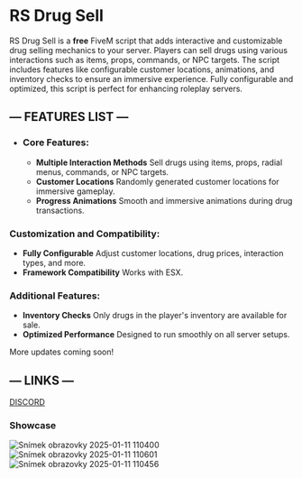 # RS Drug Sell

 RS Drug Sell is a **free** FiveM script that adds interactive and customizable drug selling mechanics to your server. Players can sell drugs using various interactions such as items, props,  commands, or NPC targets. The script includes features like configurable customer locations, animations, and inventory checks to ensure an immersive experience. Fully configurable and optimized, this script is perfect for enhancing roleplay servers.

## — FEATURES LIST —

* ### Core Features:

  * **Multiple Interaction Methods**
Sell drugs using items, props, radial menus, commands, or NPC targets.
  * **Customer Locations**
Randomly generated customer locations for immersive gameplay.
  * **Progress Animations**
Smooth and immersive animations during drug transactions.

### Customization and Compatibility:

  * **Fully Configurable**
Adjust customer locations, drug prices, interaction types, and more.
  * **Framework Compatibility**
Works with ESX.

### Additional Features:

  * **Inventory Checks**
Only drugs in the player's inventory are available for sale.
  * **Optimized Performance**
Designed to run smoothly on all server setups.


More updates coming soon!

## — LINKS —

[DISCORD](https://discord.gg/Nra3kw48wr)



### Showcase
![Snímek obrazovky 2025-01-11 110400](https://github.com/user-attachments/assets/0226bb03-3dce-42a5-b0e1-96d661bf50ff)
![Snímek obrazovky 2025-01-11 110601](https://github.com/user-attachments/assets/3c794b8c-a0cc-493c-ab0e-5846db731918)
![Snímek obrazovky 2025-01-11 110456](https://github.com/user-attachments/assets/8d55d03b-09e6-40b4-be7d-2e0e1a54656c)

